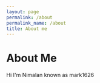 ```yaml
---
layout: page
permalink: /about
permalink_name: /about
title: About me
---
```


# About Me

Hi I'm Nimalan known as mark1626
